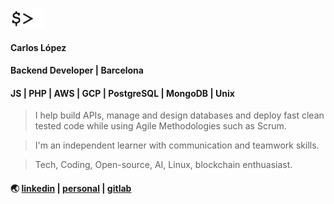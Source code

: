 <img src="cursor.gif" height="30" />

#### Carlos López

#### Backend Developer | Barcelona

#### JS | PHP | AWS | GCP | PostgreSQL | MongoDB | Unix

> I help build APIs, manage and design databases and deploy fast clean tested code while using Agile Methodologies such as Scrum.

> I'm an independent learner with communication and teamwork skills.

> Tech, Coding, Open-source, AI, Linux, blockchain enthuasiast.

#### 🌏 [linkedin](https://www.linkedin.com/in/celopez12) | [personal](https://clopez7.github.io) | [gitlab](https//:www.gitlab.com/clopez12) 
